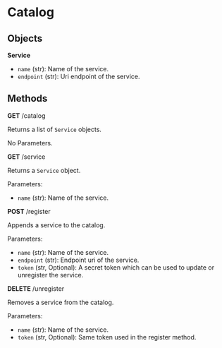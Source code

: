 # Catalog

## Objects

**Service**

- `name` (str): Name of the service.
- `endpoint` (str): Uri endpoint of the service.

## Methods

**GET** /catalog

Returns a list of `Service` objects.

No Parameters.

**GET** /service

Returns a `Service` object.

Parameters:

- `name` (str): Name of the service.

**POST** /register

Appends a service to the catalog.

Parameters:

- `name` (str): Name of the service.
- `endpoint` (str): Endpoint uri of the service.
- `token` (str, Optional): A secret token which can be used to update or unregister the service.

**DELETE** /unregister

Removes a service from the catalog.

Parameters:

- `name` (str): Name of the service.
- `token` (str, Optional): Same token used in the register method.
